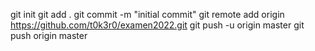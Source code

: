 git init
git add .
git commit -m "initial commit"
git remote add origin https://github.com/t0k3r0/examen2022.git
git push -u origin master
git push origin master 
